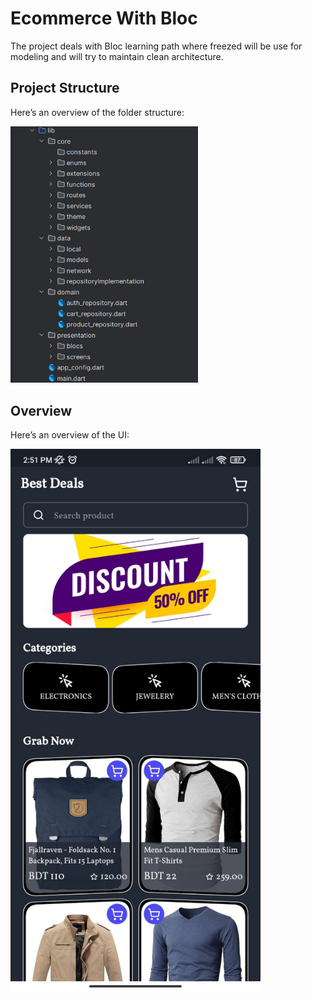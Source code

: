 # Ecommerce With Bloc

The project deals with Bloc learning path where freezed will be use for modeling and will try to
maintain clean architecture.

## Project Structure

Here’s an overview of the folder structure:

<img src="assets/readmeImages/project_structure.png" alt="Project Directory Structure" width="300"/>

## Overview

Here’s an overview of the UI:

<img src="assets/readmeImages/home-ui.jpg" alt="Design Overview" width="400"/>